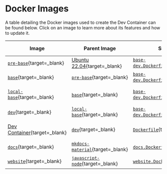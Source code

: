 # Docker Images

A table detailing the Docker images used to create the Dev Container can be found below.
Click on an image to learn more about its features and how to update it.

| Image                                         | Parent Image                                        | Source Code                                                 | Why it is Rebuilt                | Where it is Built                      |
| --------------------------------------------- | --------------------------------------------------- | ----------------------------------------------------------- | -------------------------------- | -------------------------------------- |
| [`pre-base`][pre-base]{target=_blank}         | [Ubuntu 22.04][Ubuntu Image]{target=_blank}         | [`base-dev.Dockerfile`][base-dev.Dockerfile]{target=_blank} | To install ROS or OMPL           | Personal computer                      |
| [`base`][base]{target=_blank}                 | [`pre-base`][pre-base]{target=_blank}               | [`base-dev.Dockerfile`][base-dev.Dockerfile]{target=_blank} | To install core dependencies     | Workflow dispatch                      |
| [`local-base`][local-base]{target=_blank}     | [`base`][base]{target=_blank}                       | [`base-dev.Dockerfile`][base-dev.Dockerfile]{target=_blank} | To install core dev dependencies | Workflow dispatch                      |
| [`dev`][dev]{target=_blank}                   | [`local-base`][local-base]{target=_blank}           | [`base-dev.Dockerfile`][base-dev.Dockerfile]{target=_blank} | To install dev dependencies      | Workflow dispatch                      |
| [Dev Container][Dev Container]{target=_blank} | [`dev`][dev]{target=_blank}                         | [`Dockerfile`][Dockerfile]{target=_blank}                   | To configure the Dev Container   | VS Code                                |
| [`docs`][docs]{target=_blank}                 | [`mkdocs-material`][mkdocs-material]{target=_blank} | [`docs.Dockerfile`][docs.Dockerfile]{target=_blank}         | To install and run docs site     | VS Code ([optional][o]{target=_blank}) |
| [`website`][website]{target=_blank}           | [`javascript-node`][javascript-node]{target=_blank} | [`website.Dockerfile`][website.Dockerfile]{target=_blank}   | To install and run website       | VS Code ([optional][o]{target=_blank}) |

<!-- Images URLs -->
[Ubuntu image]: <https://hub.docker.com/_/ubuntu>
[pre-base]: <https://github.com/UBCSailbot/sailbot_workspace/tree/main/.devcontainer/base-dev>
[base]: <https://github.com/UBCSailbot/sailbot_workspace/tree/main/.devcontainer/base-dev>
[local-base]: <https://github.com/UBCSailbot/sailbot_workspace/tree/main/.devcontainer/base-dev>
[dev]: <https://github.com/UBCSailbot/sailbot_workspace/tree/main/.devcontainer/base-dev>
[docs]: <https://github.com/UBCSailbot/sailbot_workspace/tree/main/.devcontainer/docs>
[mkdocs-material]: <https://hub.docker.com/r/squidfunk/mkdocs-material>
[website]: <https://github.com/UBCSailbot/sailbot_workspace/tree/main/.devcontainer/website>
[javascript-node]: <https://hub.docker.com/_/microsoft-vscode-devcontainers>
[Dev Container]: <https://github.com/UBCSailbot/sailbot_workspace/tree/main/.devcontainer>

<!-- Dockerfile URLs -->
[base-dev.Dockerfile]: <https://github.com/UBCSailbot/sailbot_workspace/blob/main/.devcontainer/base-dev/base-dev.Dockerfile>
[docs.Dockerfile]: <https://github.com/UBCSailbot/sailbot_workspace/blob/main/.devcontainer/docs/docs.Dockerfile>
[website.Dockerfile]: <https://github.com/UBCSailbot/sailbot_workspace/blob/main/.devcontainer/website/website.Dockerfile>
[Dockerfile]: <https://github.com/UBCSailbot/sailbot_workspace/blob/main/.devcontainer/Dockerfile>

<!-- Miscellaneous -->
[o]: ./how_to.md#run-optional-programs
